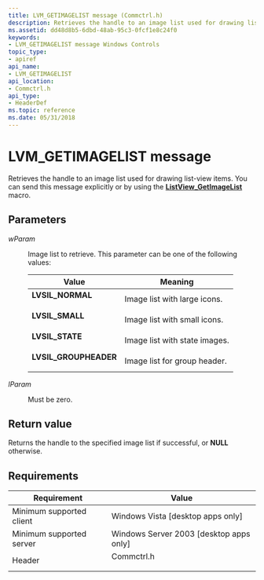 ```yaml
---
title: LVM_GETIMAGELIST message (Commctrl.h)
description: Retrieves the handle to an image list used for drawing list-view items. You can send this message explicitly or by using the ListView\_GetImageList macro.
ms.assetid: dd48d8b5-6dbd-48ab-95c3-0fcf1e8c24f0
keywords:
- LVM_GETIMAGELIST message Windows Controls
topic_type:
- apiref
api_name:
- LVM_GETIMAGELIST
api_location:
- Commctrl.h
api_type:
- HeaderDef
ms.topic: reference
ms.date: 05/31/2018
---
```


# LVM\_GETIMAGELIST message

Retrieves the handle to an image list used for drawing list-view items. You can send this message explicitly or by using the [**ListView\_GetImageList**](/windows/desktop/api/Commctrl/nf-commctrl-listview_getimagelist) macro.

## Parameters

<dl> <dt>

*wParam* 
</dt> <dd>

Image list to retrieve. This parameter can be one of the following values:



| Value                                                                                                                                                                     | Meaning                                  |
|---------------------------------------------------------------------------------------------------------------------------------------------------------------------------|------------------------------------------|
| <span id="LVSIL_NORMAL"></span><span id="lvsil_normal"></span><dl> <dt>**LVSIL\_NORMAL**</dt> </dl>                | Image list with large icons.<br/>  |
| <span id="LVSIL_SMALL"></span><span id="lvsil_small"></span><dl> <dt>**LVSIL\_SMALL**</dt> </dl>                   | Image list with small icons.<br/>  |
| <span id="LVSIL_STATE"></span><span id="lvsil_state"></span><dl> <dt>**LVSIL\_STATE**</dt> </dl>                   | Image list with state images.<br/> |
| <span id="LVSIL_GROUPHEADER"></span><span id="lvsil_groupheader"></span><dl> <dt>**LVSIL\_GROUPHEADER**</dt> </dl> | Image list for group header.<br/>  |



 

</dd> <dt>

*lParam* 
</dt> <dd>Must be zero.</dd> </dl>

## Return value

Returns the handle to the specified image list if successful, or **NULL** otherwise.

## Requirements



| Requirement | Value |
|-------------------------------------|---------------------------------------------------------------------------------------|
| Minimum supported client<br/> | Windows Vista \[desktop apps only\]<br/>                                        |
| Minimum supported server<br/> | Windows Server 2003 \[desktop apps only\]<br/>                                  |
| Header<br/>                   | <dl> <dt>Commctrl.h</dt> </dl> |



 

 





